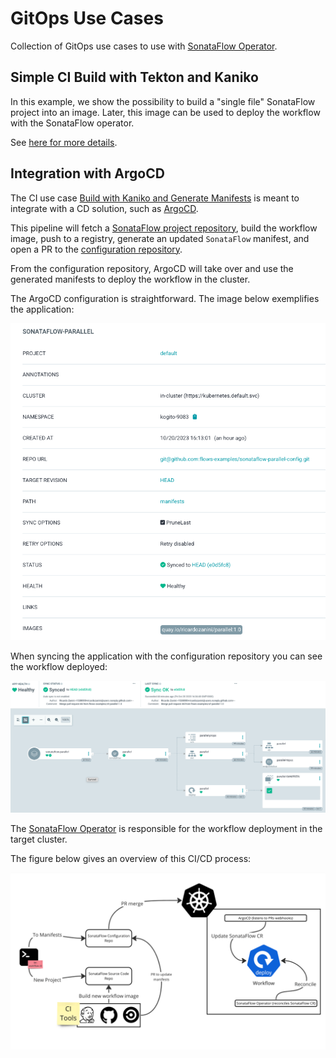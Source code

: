 # GitOps Use Cases

Collection of GitOps use cases to use with [SonataFlow Operator](https://sonataflow.org/serverlessworkflow/latest/cloud/operator/install-serverless-operator.html).

## Simple CI Build with Tekton and Kaniko

In this example, we show the possibility to build a "single file" SonataFlow project into an image. Later, this image can be used to deploy the workflow with the SonataFlow operator.

See [here for more details](ci/tekton//simple-build-kaniko/README.md).

## Integration with ArgoCD

The CI use case [Build with Kaniko and Generate Manifests](ci/tekton/02-build-kaniko-gen-manifest/README.md) is meant to integrate with a CD solution, such as [ArgoCD](https://argoproj.github.io/cd/).

This pipeline will fetch a [SonataFlow project repository](https://github.com/flows-examples/sonataflow-parallel), build the workflow image, push to a registry, generate an updated `SonataFlow` manifest, and open a PR to the [configuration repository](https://github.com/flows-examples/sonataflow-parallel-config).

From the configuration repository, ArgoCD will take over and use the generated manifests to deploy the workflow in the cluster.

The ArgoCD configuration is straightforward. The image below exemplifies the application:

![ArgoCD Application configuration](imgs/argocd-app.png)

When syncing the application with the configuration repository you can see the workflow deployed:

![ArgoCD Application sync](imgs/argocd-tree.png)

The [SonataFlow Operator](https://sonataflow.org/serverlessworkflow/latest/cloud/operator/install-serverless-operator.html) is responsible for the workflow deployment in the target cluster.

The figure below gives an overview of this CI/CD process:

![SonataFlow CI/CD Overview](imgs/cicd-overview.png)
